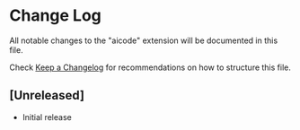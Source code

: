 # Change Log

All notable changes to the "aicode" extension will be documented in this file.

Check [Keep a Changelog](http://keepachangelog.com/) for recommendations on how to structure this file.

## [Unreleased]

- Initial release